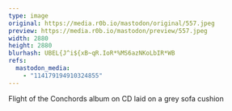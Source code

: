 ```yaml
---
type: image
original: https://media.r0b.io/mastodon/original/557.jpeg
preview: https://media.r0b.io/mastodon/preview/557.jpeg
width: 2880
height: 2880
blurhash: UBEL{J^i${xB~qR.IoR*%MS6azNKoLbIR*WB
refs:
  mastodon_media:
    - "114179194910324855"
---
```


Flight of the Conchords album on CD laid on a grey sofa cushion
